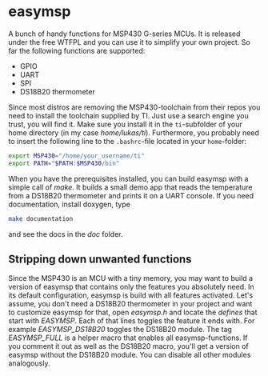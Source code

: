 # easymsp
A bunch of handy functions for MSP430 G-series MCUs. It is released under the free WTFPL and you can use it to simplify your own project. So far the following functions are supported:

- GPIO
- UART
- SPI
- DS18B20 thermometer

Since most distros are removing the MSP430-toolchain from their repos you need to install the toolchain supplied by TI. Just use a search engine you trust, you will find it. Make sure you install it in the `ti`-subfolder of your home directory (in my case _home/lukas/ti_). Furthermore, you probably need to insert the following line to the `.bashrc`-file located in your `home`-folder:

```sh
export MSP430="/home/your_username/ti"
export PATH="$PATH:$MSP430/bin"
```

When you have the prerequisites installed, you can build easymsp with a simple call of _make_. It builds a small demo app that reads the temperature from a DS18B20 thermometer and prints it on a UART console. If you need documentation, install doxygen, type 

```sh
make documentation
```

and see the docs in the _doc_ folder.

## Stripping down unwanted functions
Since the MSP430 is an MCU with a tiny memory, you may want to build a version of easymsp that contains only the features you absolutely need. In its default configuration, easymsp is build with all features activated. Let's assume, you don't need a DS18B20 thermometer in your project and want to customize easymsp for that, open _easymsp.h_ and locate the _defines_ that start with _EASYMSP_. Each of that lines toggles the feature it ends with. For example _EASYMSP\_DS18B20_ toggles the DS18B20 module. The tag _EASYMSP\_FULL_ is a helper macro that enables all easymsp-functions. If you comment it out as well as the DS18B20 macro, you'll get a version of easymsp without the DS18B20 module. You can disable all other modules analogously.
